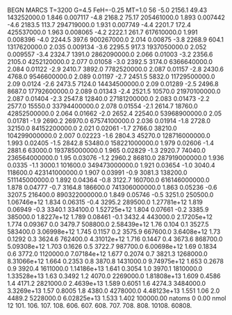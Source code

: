 BEGN
MARCS T=3200 G=4.5 FeH=-0.25 MT=1.0
                  56
-5.0 2156.1 49.43 143252000.0 1.846 0.007117 
-4.8 2168.2 75.17 205461000.0 1.893 0.007442 
-4.6 2183.5 113.7 294719000.0 1.931 0.007749 
-4.4 2201.7 172.4 425537000.0 1.963 0.008065 
-4.2 2222.1 261.7 617610000.0 1.991 0.008396 
-4.0 2244.5 397.6 900267000.0 2.014 0.00875 
-3.8 2268.9 604.1 1317620000.0 2.035 0.009134 
-3.6 2295.5 917.3 1937050000.0 2.052 0.009557 
-3.4 2324.7 1391.0 2862090000.0 2.066 0.01003 
-3.2 2356.6 2105.0 4252120000.0 2.077 0.01058 
-3.0 2392.5 3174.0 6366640000.0 2.084 0.01122 
-2.9 2410.7 3892.0 7782520000.0 2.087 0.01157 
-2.8 2430.6 4768.0 9546600000.0 2.089 0.01197 
-2.7 2451.5 5832.0 11729500000.0 2.09 0.0124 
-2.6 2473.5 7124.0 14434500000.0 2.09 0.01289 
-2.5 2496.8 8687.0 17792600000.0 2.089 0.01343 
-2.4 2521.5 10570.0 21970100000.0 2.087 0.01404 
-2.3 2547.8 12840.0 27181200000.0 2.083 0.01473 
-2.2 2577.0 15550.0 33794400000.0 2.078 0.01554 
-2.1 2614.7 18760.0 42852500000.0 2.064 0.01662 
-2.0 2652.4 22540.0 53968900000.0 2.05 0.01781 
-1.9 2690.2 26970.0 67574100000.0 2.036 0.01914 
-1.8 2728.0 32150.0 84152200000.0 2.021 0.02061 
-1.7 2766.0 38210.0 104299000000.0 2.007 0.02223 
-1.6 2804.3 45270.0 128716000000.0 1.993 0.02405 
-1.5 2842.8 53480.0 158221000000.0 1.979 0.02606 
-1.4 2881.6 63000.0 193785000000.0 1.965 0.02829 
-1.3 2920.7 74040.0 236564000000.0 1.95 0.03076 
-1.2 2960.2 86810.0 287919000000.0 1.936 0.0335 
-1.1 3000.1 101600.0 349473000000.0 1.921 0.03654 
-1.0 3040.4 118600.0 423141000000.0 1.907 0.03991 
-0.9 3081.3 138200.0 511145000000.0 1.892 0.04364 
-0.8 3122.7 160700.0 616146000000.0 1.878 0.04777 
-0.7 3164.8 186600.0 741306000000.0 1.863 0.05236 
-0.6 3207.5 216400.0 890322000000.0 1.849 0.05746 
-0.5 3251.0 250500.0 1.06746e+12 1.834 0.06315 
-0.4 3295.2 289500.0 1.27781e+12 1.819 0.06949 
-0.3 3340.1 334100.0 1.52725e+12 1.804 0.07661 
-0.2 3385.9 385000.0 1.8227e+12 1.789 0.08461 
-0.1 3432.4 443000.0 2.17205e+12 1.774 0.09367 
0.0 3479.7 508800.0 2.58439e+12 1.76 0.104 
0.1 3527.5 583400.0 3.06998e+12 1.745 0.1157 
0.2 3575.9 667600.0 3.6408e+12 1.73 0.1292 
0.3 3624.6 762400.0 4.31012e+12 1.716 0.1447 
0.4 3673.6 868700.0 5.09308e+12 1.703 0.1626 
0.5 3722.7 987700.0 6.00698e+12 1.69 0.1834 
0.6 3772.0 1120000.0 7.07184e+12 1.677 0.2074 
0.7 3821.3 1268000.0 8.31066e+12 1.664 0.2353 
0.8 3870.8 1431000.0 9.74975e+12 1.653 0.2678 
0.9 3920.4 1611000.0 1.14186e+13 1.641 0.3054 
1.0 3970.1 1810000.0 1.33528e+13 1.63 0.3492 
1.2 4070.0 2269000.0 1.81808e+13 1.609 0.4586 
1.4 4171.2 2821000.0 2.4639e+13 1.589 0.6051 
1.6 4274.3 3484000.0 3.3269e+13 1.57 0.8005 
1.8 4380.0 4278000.0 4.48123e+13 1.551 1.06 
2.0 4489.2 5228000.0 6.02825e+13 1.533 1.402 
100000.00
natoms              0      0.00
nmol          12
          101.         106.       107.      108.         606.        607.        608.
          707.         708.       808.    10108.       60808.
